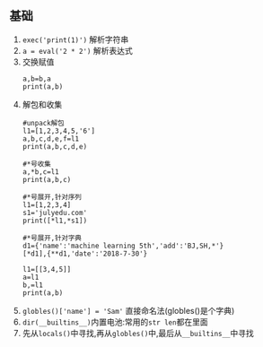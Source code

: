 ## 基础
1. `exec('print(1)')` 解析字符串
2. `a = eval('2 * 2')` 解析表达式
3. 交换赋值
    ```
    a,b=b,a
    print(a,b)
    ```
4. 解包和收集
    ```
    #unpack解包
    l1=[1,2,3,4,5,'6']
    a,b,c,d,e,f=l1
    print(a,b,c,d,e)

    #*号收集
    a,*b,c=l1
    print(a,b,c)
    
    #*号展开,针对序列
    l1=[1,2,3,4]
    s1='julyedu.com'
    print([*l1,*s1])

    #*号展开,针对字典
    d1={'name':'machine learning 5th','add':'BJ,SH,*'}
    [*d1],{**d1,'date':'2018-7-30'}

    l1=[[3,4,5]]
    a=l1
    b,=l1
    print(a,b)
    ```
5. `globles()['name'] = 'Sam'` 直接命名法(globles()是个字典)
6. `dir(__builtins__)`内置电池:常用的`str len`都在里面
7. 先从`locals()`中寻找,再从`globles()`中,最后从`__builtins__`中寻找